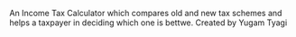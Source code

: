 An Income Tax Calculator which compares old and new tax schemes and helps a taxpayer in deciding which one is bettwe. Created by Yugam Tyagi
